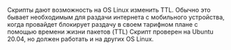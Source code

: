 Скрипты дают возможность на OS Linux изменить TTL.
Обычно это бывает необходимым для раздачи интернета с мобильного устройства, когда провайдет блокирует раздачу в своем тарифном плане с помощью времени жизни пакетов (TTL)
Скрипт проверен на Ubuntu 20.04, но должен работать и на других OS Linux.
